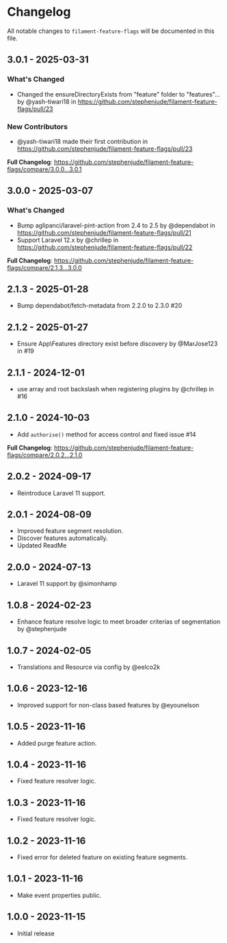# Changelog

All notable changes to `filament-feature-flags` will be documented in this file.

## 3.0.1 - 2025-03-31

### What's Changed

* Changed the ensureDirectoryExists from "feature" folder to "features"… by @yash-tiwari18 in https://github.com/stephenjude/filament-feature-flags/pull/23

### New Contributors

* @yash-tiwari18 made their first contribution in https://github.com/stephenjude/filament-feature-flags/pull/23

**Full Changelog**: https://github.com/stephenjude/filament-feature-flags/compare/3.0.0...3.0.1

## 3.0.0 - 2025-03-07

### What's Changed

* Bump aglipanci/laravel-pint-action from 2.4 to 2.5 by @dependabot in https://github.com/stephenjude/filament-feature-flags/pull/21
* Support Laravel 12.x  by @chrillep in https://github.com/stephenjude/filament-feature-flags/pull/22

**Full Changelog**: https://github.com/stephenjude/filament-feature-flags/compare/2.1.3...3.0.0

## 2.1.3 - 2025-01-28

- Bump dependabot/fetch-metadata from 2.2.0 to 2.3.0 #20

## 2.1.2 - 2025-01-27

- Ensure App\Features directory exist before discovery by @MarJose123 in #19

## 2.1.1 - 2024-12-01

- use array and root backslash when registering plugins by @chrillep in #16

## 2.1.0 - 2024-10-03

- Add `authorise()` method for access control and fixed issue #14

**Full Changelog**: https://github.com/stephenjude/filament-feature-flags/compare/2.0.2...2.1.0

## 2.0.2 - 2024-09-17

- Reintroduce Laravel 11 support.

## 2.0.1 - 2024-08-09

- Improved feature segment resolution.
- Discover features automatically.
- Updated ReadMe

## 2.0.0 - 2024-07-13

- Laravel 11 support by @simonhamp

## 1.0.8 - 2024-02-23

- Enhance feature resolve logic to meet broader criterias of segmentation by @stephenjude

## 1.0.7 - 2024-02-05

- Translations and Resource via config by @eelco2k

## 1.0.6 - 2023-12-16

- Improved support for non-class based features  by @eyounelson

## 1.0.5 - 2023-11-16

- Added purge feature action.

## 1.0.4 - 2023-11-16

- Fixed feature resolver logic.

## 1.0.3 - 2023-11-16

- Fixed feature resolver logic.

## 1.0.2 - 2023-11-16

- Fixed error for deleted feature on existing feature segments.

## 1.0.1 - 2023-11-16

- Make event properties public.

## 1.0.0 - 2023-11-15

- Initial release
